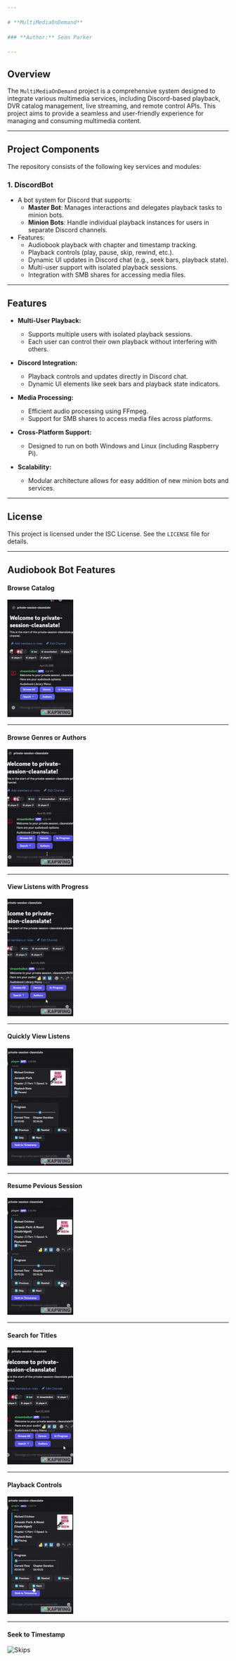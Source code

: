 ```yaml
---

# **MultiMediaOnDemand**

### **Author:** Sean Parker

---
```


## **Overview**
The `MultiMediaOnDemand` project is a comprehensive system designed to integrate various multimedia services, including Discord-based playback, DVR catalog management, live streaming, and remote control APIs. This project aims to provide a seamless and user-friendly experience for managing and consuming multimedia content.

---

## **Project Components**
The repository consists of the following key services and modules:

### **1. DiscordBot**
- A bot system for Discord that supports:
  - **Master Bot**: Manages interactions and delegates playback tasks to minion bots.
  - **Minion Bots**: Handle individual playback instances for users in separate Discord channels.
- Features:
  - Audiobook playback with chapter and timestamp tracking.
  - Playback controls (play, pause, skip, rewind, etc.).
  - Dynamic UI updates in Discord chat (e.g., seek bars, playback state).
  - Multi-user support with isolated playback sessions.
  - Integration with SMB shares for accessing media files.

---

## **Features**
- **Multi-User Playback:**
  - Supports multiple users with isolated playback sessions.
  - Each user can control their own playback without interfering with others.

- **Discord Integration:**
  - Playback controls and updates directly in Discord chat.
  - Dynamic UI elements like seek bars and playback state indicators.

- **Media Processing:**
  - Efficient audio processing using FFmpeg.
  - Support for SMB shares to access media files across platforms.

- **Cross-Platform Support:**
  - Designed to run on both Windows and Linux (including Raspberry Pi).

- **Scalability:**
  - Modular architecture allows for easy addition of new minion bots and services.


---

## **License**
This project is licensed under the ISC License. See the `LICENSE` file for details.

---

## **Audiobook Bot Features**

#### Browse Catalog
<img src="./gifs/Browse%20All.gif" alt="Browse All Audiobooks" width="150"/>

---

#### Browse Genres or Authors
<img src="./gifs/Genres.gif" alt="Browse Genres or Authors" width="150"/>

---

#### View Listens with Progress
<img src="./gifs/In%20Progress.gif" alt="View Listens" width="150"/>

---

#### Quickly View Listens
<img src="./gifs/In%20Progress%20Quick.gif" alt="Quickly View Listens" width="150"/>

---

#### Resume Pevious Session
<img src="./gifs/Resume%20Prev.gif" alt="Resume Listen Session" width="150"/>

---

#### Search for Titles
<img src="./gifs/Search.gif" alt="Search" width="150"/>

---

#### Playback Controls
<img src="./gifs/Skips.gif" alt="Skips" width="150"/>

---

#### Seek to Timestamp
<img src="./gifs/SeekTo.gif" alt="Skips" width="150"/>



